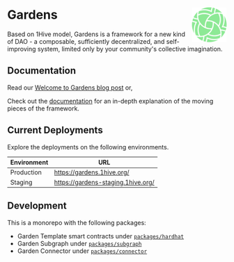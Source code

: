 # Gardens <a href="https://gardens.1hive.org/"><img align="right" src=".github/assets/gardens.svg" height="80px" /></a>

Based on 1Hive model, Gardens is a framework for a new kind of DAO - a composable, sufficiently decentralized, and self-improving system, limited only by your community's collective imagination.

## Documentation

Read our [Welcome to Gardens blog post](https://gardens.mirror.xyz/ARZ5e-mRQtuUq9n2guJV5maKWYxWZHt1G_2g5R3EhQ8) or,

Check out the [documentation](https://1hive.gitbook.io/gardens/) for an in-depth explanation of the moving pieces of the framework.

## Current Deployments

Explore the deployments on the following environments.

| Environment | URL |
| ------------- | ------------- |
| Production | https://gardens.1hive.org/ |
| Staging | https://gardens-staging.1hive.org/ |

## Development

This is a monorepo with the following packages:

- Garden Template smart contracts under [`packages/hardhat`](https://github.com/1Hive/gardens/tree/master/packages/hardhat)
- Garden Subgraph under [`packages/subgraph`](https://github.com/1Hive/gardens/tree/master/packages/subgraph)
- Garden Connector under [`packages/connector`](https://github.com/1Hive/gardens/tree/master/packages/connector)
